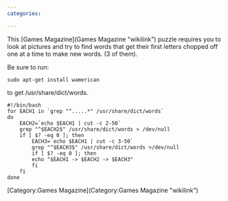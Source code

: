 ```yaml
---
categories:

---
```

This [Games Magazine](Games Magazine "wikilink") puzzle requires you to
look at pictures and try to find words that get their first letters
chopped off one at a time to make new words. (3 of them).

Be sure to run:

    sudo apt-get install wamerican

to get /usr/share/dict/words.

    #!/bin/bash
    for EACH1 in `grep "^.....*" /usr/share/dict/words`
    do
        EACH2=`echo $EACH1 | cut -c 2-50`
        grep "^$EACH2$" /usr/share/dict/words > /dev/null
        if [ $? -eq 0 ]; then
            EACH3=`echo $EACH1 | cut -c 3-50`
            grep "^$EACH3$" /usr/share/dict/words >/dev/null
            if [ $? -eq 0 ]; then
            echo "$EACH1 -> $EACH2 -> $EACH3"
            fi
        fi
    done

[Category:Games Magazine](Category:Games Magazine "wikilink")
